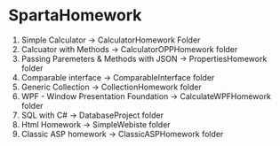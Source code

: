 # SpartaHomework

1) Simple Calculator -> CalculatorHomework Folder 
2) Calcuator with Methods -> CalculatorOPPHomework folder
3) Passing Paremeters & Methods with JSON -> PropertiesHomework folder
4) Comparable interface -> ComparableInterface folder
5) Generic Collection -> CollectionHomework folder
6) WPF - Window Presentation Foundation -> CalculateWPFHomework folder
7) SQL with C# -> DatabaseProject folder
8) Html Homework -> SimpleWebiste folder
9) Classic ASP homework -> ClassicASPHomework folder
